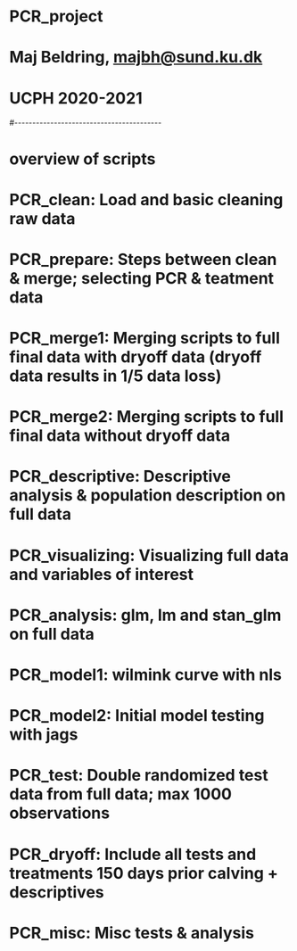 # PCR_project

# Maj Beldring, majbh@sund.ku.dk
# UCPH 2020-2021

#-----------------------------------------
# overview of scripts

#  PCR_clean: Load and basic cleaning raw data
#  PCR_prepare: Steps between clean & merge; selecting PCR & teatment data
#  PCR_merge1: Merging scripts to full final data with dryoff data (dryoff data results in 1/5 data loss)
#  PCR_merge2: Merging scripts to full final data without dryoff data
#  PCR_descriptive: Descriptive analysis & population description on full data
#  PCR_visualizing: Visualizing full data and variables of interest
#  PCR_analysis: glm, lm and stan_glm on full data
#  PCR_model1: wilmink curve with nls
#  PCR_model2: Initial model testing with jags
#  PCR_test: Double randomized test data from full data; max 1000 observations
#  PCR_dryoff: Include all tests and treatments 150 days prior calving + descriptives
#  PCR_misc: Misc tests & analysis
